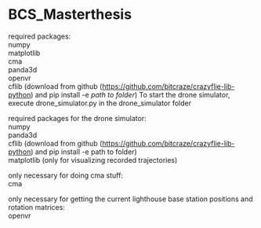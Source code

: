 # BCS_Masterthesis


required packages:  
    numpy  
    matplotlib  
    cma  
    panda3d  
    openvr  
    cflib (download from github (https://github.com/bitcraze/crazyflie-lib-python) and pip install -e *path to folder*)
To start the drone simulator, execute drone_simulator.py in the drone_simulator folder

required packages for the drone simulator:  
numpy  
panda3d  
cflib (download from github (https://github.com/bitcraze/crazyflie-lib-python) and pip install -e path to folder)  
matplotlib (only for visualizing recorded trajectories)  
  
only necessary for doing cma stuff:  
cma  
  
only necessary for getting the current lighthouse base station positions and rotation matrices:  
openvr  